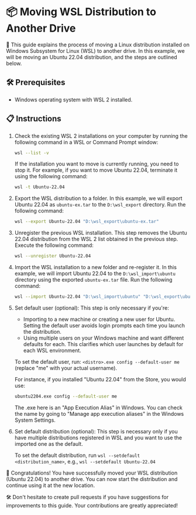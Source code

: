 
# 📦 Moving WSL Distribution to Another Drive

🚀 This guide explains the process of moving a Linux distribution installed on Windows Subsystem for Linux (WSL) to another drive. In this example, we will be moving an Ubuntu 22.04 distribution, and the steps are outlined below.

## 🛠️ Prerequisites

- Windows operating system with WSL 2 installed.

## 📋 Instructions

1. Check the existing WSL 2 installations on your computer by running the following command in a WSL or Command Prompt window:

   ```bash
   wsl --list -v
   ```

   If the installation you want to move is currently running, you need to stop it. For example, if you want to move Ubuntu 22.04, terminate it using the following command:

   ```bash
   wsl -t Ubuntu-22.04
   ```

2. Export the WSL distribution to a folder. In this example, we will export Ubuntu 22.04 as `ubuntu-ex.tar` to the `D:\wsl_export` directory. Run the following command:

   ```bash
   wsl --export Ubuntu-22.04 "D:\wsl_export\ubuntu-ex.tar"
   ```

3. Unregister the previous WSL installation. This step removes the Ubuntu 22.04 distribution from the WSL 2 list obtained in the previous step. Execute the following command:

   ```bash
   wsl --unregister Ubuntu-22.04
   ```

4. Import the WSL installation to a new folder and re-register it. In this example, we will import Ubuntu 22.04 to the `D:\wsl_import\ubuntu` directory using the exported `ubuntu-ex.tar` file. Run the following command:

   ```bash
   wsl --import Ubuntu-22.04 "D:\wsl_import\ubuntu" "D:\wsl_export\ubuntu-ex.tar"
   ```

5. Set default user (optional): This step is only necessary if you're:
   - Importing to a new machine or creating a new user for Ubuntu. Setting the default user avoids login prompts each time you launch the distribution.
   - Using multiple users on your Windows machine and want different defaults for each. This clarifies which user launches by default for each WSL environment.

   To set the default user, run: `<distro>.exe config --default-user me` (replace "me" with your actual username).

   For instance, if you installed "Ubuntu 22.04" from the Store, you would use:

   ```bash
   ubuntu2204.exe config --default-user me
   ```

   The .exe here is an "App Execution Alias" in Windows. You can check the name by going to "Manage app execution aliases" in the Windows System Settings.

6. Set default distribution (optional): This step is necessary only if you have multiple distributions registered in WSL and you want to use the imported one as the default.

   To set the default distribution, run `wsl --setdefault <distribution_name>`, e.g., `wsl --setdefault Ubuntu-22.04`
   
🎉 Congratulations! You have successfully moved your WSL distribution (Ubuntu 22.04) to another drive. You can now start the distribution and continue using it at the new location.

🛠️ Don't hesitate to create pull requests if you have suggestions for improvements to this guide. Your contributions are greatly appreciated!
